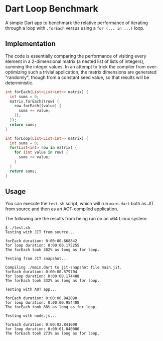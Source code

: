 # Dart Loop Benchmark

A simple Dart app to benchmark the relative performance of iterating through a
loop with `.forEach` versus using a `for (... in ...)` loop.

## Implementation

The code is essentially comparing the performance of visiting every element in a
2-dimensional matrix (a nested list of lists of integers), summing the integer
values. In an attempt to trick the compiler from over-optimizing such a trivial
application, the matrix dimensions are generated "randomly", though from a
constant seed value, so that results will be deterministic.

```dart
int forEach(List<List<int>> matrix) {
  int sums = 0;
  matrix.forEach((row) {
    row.forEach((value) {
      sums += value;
    });
  });
  return sums;
}

int forLoop(List<List<int>> matrix) {
  int sums = 0;
  for(List<int> row in matrix) {
    for (int value in row) {
      sums += value;
    }
  }
  return sums;
}
```

## Usage

You can execute the `test.sh` script, which will run `main.dart` both as JIT
from source and then as an AOT-compiled application.

The following are the results from being run on an x64 Linux system:

```
$ ./test.sh
Testing with JIT from source...

forEach duration: 0:00:00.668842
for loop duration: 0:00:00.175255
The forEach took 382% as long as for loop.

Testing from JIT snapshot...

Compiling ./main.dart to jit-snapshot file main.jit.
forEach duration: 0:00:00.579704
for loop duration: 0:00:00.174488
The forEach took 332% as long as for loop.

Testing with AOT app...

forEach duration: 0:00:00.842090
for loop duration: 0:00:00.954408
The forEach took 88% as long as for loop.

Testing with node.js...

forEach duration: 0:00:02.841000
for loop duration: 0:00:01.040000
The forEach took 273% as long as for loop.
```
